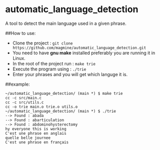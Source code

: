 # automatic_language_detection
A tool to detect the main language used in a given phrase.

##How to use:

- Clone the project : `git clone https://github.com/magmine/automatic_language_detection.git`
- You need to have **gnu make** installed preferably you are running it in Linux.
- In the root of the project run : `make trie`
- Execute the program using : `./trie`
- Enter your phrases and you will get which languge it is.

##example:

```
~/automatic_language_detection/ (main *) $ make trie
cc -c src/main.c
cc -c src/utils.c
cc -o trie main.o trie.o utils.o
~/automatic_language_detection/ (main *) $ ./trie 
--> Found : abada
--> Found : abarticulation
--> Found : abdominohysterectomy
hy everyone this is working
C'est une phrase en anglais
quelle belle journee
C'est une phrase en français
```
